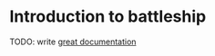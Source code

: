 # Introduction to battleship

TODO: write [great documentation](http://jacobian.org/writing/great-documentation/what-to-write/)

